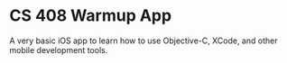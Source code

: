 CS 408 Warmup App
=================
A very basic iOS app to learn how to use Objective-C, XCode, and other mobile development tools.
